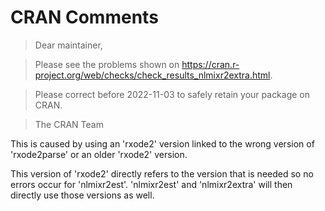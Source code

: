 # CRAN Comments

> Dear maintainer,

> Please see the problems shown on
>  <https://cran.r-project.org/web/checks/check_results_nlmixr2extra.html>.

> Please correct before 2022-11-03 to safely retain your package on CRAN.

> The CRAN Team

 This is caused by using an 'rxode2' version linked to the wrong version of 'rxode2parse' or an older 'rxode2' version.
 
 This version of 'rxode2' directly refers to the version that is
 needed so no errors occur for 'nlmixr2est'.  'nlmixr2est' and
 'nlmixr2extra' will then directly use those versions as well.
 
